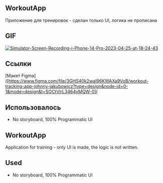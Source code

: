 ## WorkoutApp
Приложение для тренировок - сделан только UI, логика не прописана 

## GIF
<a href="https://ibb.co/X2yx3n8"><img src="https://i.ibb.co/r7b2cBs/Simulator-Screen-Recording-i-Phone-14-Pro-2023-04-25-at-18-24-43.gif" alt="Simulator-Screen-Recording-i-Phone-14-Pro-2023-04-25-at-18-24-43" border="0"></a>

## Ссылки
[Макет Figma] ([https://www.figma.com/file/3GHS40k2waI96KWAXa9VoB/workout-tracking-app-johnny-jakubowicz?type=design&node-id=0-1&mode=design&t=SOCtVlrL3464yMQW-0])

## **Использовалось**
- No storyboard, 100% Programmatic UI

## WorkoutApp
Application for training - only UI is made, the logic is not written.

## **Used**
- No storyboard, 100% Programmatic UI
